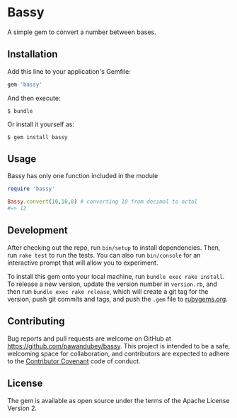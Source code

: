 # Bassy
A simple gem to convert a number between bases.

## Installation

Add this line to your application's Gemfile:

```ruby
gem 'bassy'
```

And then execute:

    $ bundle

Or install it yourself as:

    $ gem install bassy

## Usage

Bassy has only one function included in the module

```ruby
require 'bassy'

Bassy.convert(10,10,8) # converting 10 from decimal to octal
#=> 12
```

## Development

After checking out the repo, run `bin/setup` to install dependencies. Then, run `rake test` to run the tests. You can also run `bin/console` for an interactive prompt that will allow you to experiment.

To install this gem onto your local machine, run `bundle exec rake install`. To release a new version, update the version number in `version.rb`, and then run `bundle exec rake release`, which will create a git tag for the version, push git commits and tags, and push the `.gem` file to [rubygems.org](https://rubygems.org).

## Contributing

Bug reports and pull requests are welcome on GitHub at https://github.com/pawandubey/bassy. This project is intended to be a safe, welcoming space for collaboration, and contributors are expected to adhere to the [Contributor Covenant](contributor-covenant.org) code of conduct.


## License

The gem is available as open source under the terms of the Apache License Version 2.

